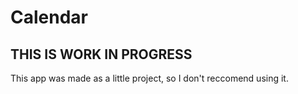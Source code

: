 # Calendar
## THIS IS WORK IN PROGRESS
This app was made as a little project, so I don't reccomend using it.


